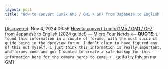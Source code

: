 ```yaml
---
layout: post
title: "How to convert Lumix GM5 / GM1 / GF7 from Japanese to English (2024 guide!) — Micro Four Nerds"
---
```

[Discovered](http://rolandtanglao.com/2020/07/29/p1-blogthis-checkvist-list-links-to-blog/): Nov 4, 2024 06:56  [How to convert Lumix GM5 / GM1 / GF7 from Japanese to English (2024 guide!) — Micro Four Nerds](https://www.microfournerds.com/blog/lumix-japanese-to-english) <-- **QUOTE**: `I found this information in a couple of forums, with the most succinct guide being in the dpreview forum. I don’t claim to have figured any of this out myself, I just think this information is really important, and forums come and go: I wanted to create a safe backup for this information here for the camera nerds to come.` <-- gotta try this on my GM1
